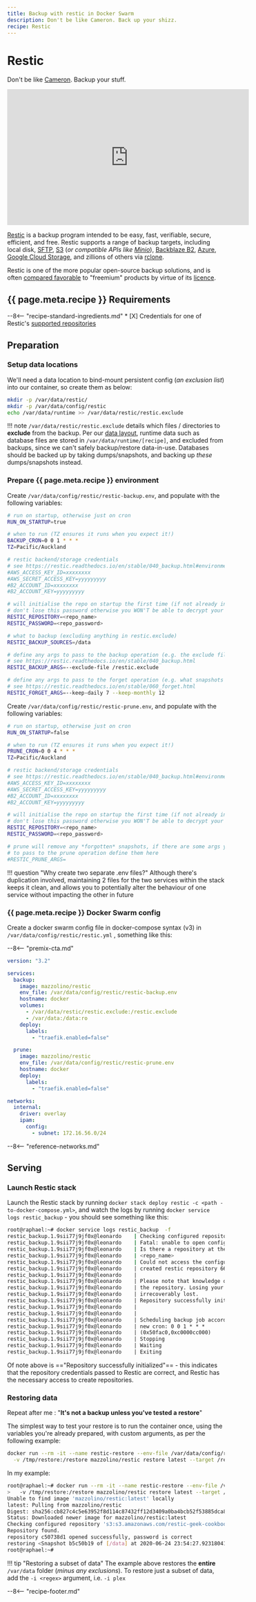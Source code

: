 ```yaml
---
title: Backup with restic in Docker Swarm
description: Don't be like Cameron. Back up your shizz.
recipe: Restic
---
```


# Restic

Don't be like [Cameron](http://haltandcatchfire.wikia.com/wiki/Cameron_Howe). Backup your stuff.

<!-- markdownlint-disable MD033 -->
<iframe width="560" height="315" src="https://www.youtube.com/embed/1UtFeMoqVHQ" frameborder="0" allow="accelerometer; autoplay; encrypted-media; gyroscope; picture-in-picture" allowfullscreen></iframe>

[Restic](https://restic.net/) is a backup program intended to be easy, fast, verifiable, secure, efficient, and free. Restic supports a range of backup targets, including local disk, [SFTP](https://restic.readthedocs.io/en/stable/030_preparing_a_new_repo.html#sftp), [S3](https://restic.readthedocs.io/en/stable/030_preparing_a_new_repo.html#amazon-s3) (*or compatible APIs like [Minio](https://restic.readthedocs.io/en/stable/030_preparing_a_new_repo.html#minio-server)*), [Backblaze B2](https://restic.readthedocs.io/en/stable/030_preparing_a_new_repo.html#backblaze-b2), [Azure](https://restic.readthedocs.io/en/stable/030_preparing_a_new_repo.html#microsoft-azure-blob-storage), [Google Cloud Storage](https://restic.readthedocs.io/en/stable/030_preparing_a_new_repo.html#google-cloud-storage), and zillions of others via [rclone](https://restic.readthedocs.io/en/stable/030_preparing_a_new_repo.html#other-services-via-rclone).

Restic is one of the more popular open-source backup solutions, and is often [compared favorable](https://www.reddit.com/r/golang/comments/6mfe4q/a_performance_comparison_of_duplicacy_restic/dk2pkoj/?context=8&depth=9) to "freemium" products by virtue of its [licence](https://github.com/restic/restic/blob/master/LICENSE).

## {{ page.meta.recipe }} Requirements

--8<-- "recipe-standard-ingredients.md"
    * [X] Credentials for one of Restic's [supported repositories](https://restic.readthedocs.io/en/stable/030_preparing_a_new_repo.html)

## Preparation

### Setup data locations

We'll need a data location to bind-mount persistent config (*an exclusion list*) into our container, so create them as below:

```bash
mkdir -p /var/data/restic/
mkdir -p /var/data/config/restic
echo /var/data/runtime >> /var/data/restic/restic.exclude
```

!!! note
    `/var/data/restic/restic.exclude` details which files / directories to **exclude** from the backup. Per our [data layout](/reference/data_layout/), runtime data such as database files are stored in `/var/data/runtime/[recipe]`, and excluded from backups, since we can't safely backup/restore data-in-use. Databases should be backed up by taking dumps/snapshots, and backing up _these_ dumps/snapshots instead.

### Prepare {{ page.meta.recipe }} environment

Create `/var/data/config/restic/restic-backup.env`, and populate with the following variables:

```bash
# run on startup, otherwise just on cron
RUN_ON_STARTUP=true

# when to run (TZ ensures it runs when you expect it!)
BACKUP_CRON=0 0 1 * * *
TZ=Pacific/Auckland

# restic backend/storage credentials
# see https://restic.readthedocs.io/en/stable/040_backup.html#environment-variables
#AWS_ACCESS_KEY_ID=xxxxxxxx
#AWS_SECRET_ACCESS_KEY=yyyyyyyyy
#B2_ACCOUNT_ID=xxxxxxxx
#B2_ACCOUNT_KEY=yyyyyyyyy

# will initialise the repo on startup the first time (if not already initialised)
# don't lose this password otherwise you WON'T be able to decrypt your backups!
RESTIC_REPOSITORY=<repo_name>
RESTIC_PASSWORD=<repo_password>

# what to backup (excluding anything in restic.exclude)
RESTIC_BACKUP_SOURCES=/data

# define any args to pass to the backup operation (e.g. the exclude file)
# see https://restic.readthedocs.io/en/stable/040_backup.html
RESTIC_BACKUP_ARGS=--exclude-file /restic.exclude

# define any args to pass to the forget operation (e.g. what snapshots to keep)
# see https://restic.readthedocs.io/en/stable/060_forget.html
RESTIC_FORGET_ARGS=--keep-daily 7 --keep-monthly 12
```

Create `/var/data/config/restic/restic-prune.env`, and populate with the following variables:

```bash
# run on startup, otherwise just on cron
RUN_ON_STARTUP=false

# when to run (TZ ensures it runs when you expect it!)
PRUNE_CRON=0 0 4 * * *
TZ=Pacific/Auckland

# restic backend/storage credentials
# see https://restic.readthedocs.io/en/stable/040_backup.html#environment-variables
#AWS_ACCESS_KEY_ID=xxxxxxxx
#AWS_SECRET_ACCESS_KEY=yyyyyyyyy
#B2_ACCOUNT_ID=xxxxxxxx
#B2_ACCOUNT_KEY=yyyyyyyyy

# will initialise the repo on startup the first time (if not already initialised)
# don't lose this password otherwise you WON'T be able to decrypt your backups!
RESTIC_REPOSITORY=<repo_name>
RESTIC_PASSWORD=<repo_password>

# prune will remove any *forgotten* snapshots, if there are some args you want
# to pass to the prune operation define them here
#RESTIC_PRUNE_ARGS=
```

!!! question "Why create two separate .env files?"
    Although there's duplication involved, maintaining 2 files for the two services within the stack keeps it clean, and allows you to potentially alter the behaviour of one service without impacting the other in future

### {{ page.meta.recipe }} Docker Swarm config

Create a docker swarm config file in docker-compose syntax (v3) in `/var/data/config/restic/restic.yml` , something like this:

--8<-- "premix-cta.md"

```yaml
version: "3.2"

services:
  backup:
    image: mazzolino/restic
    env_file: /var/data/config/restic/restic-backup.env
    hostname: docker
    volumes:
      - /var/data/restic/restic.exclude:/restic.exclude
      - /var/data:/data:ro
    deploy:
      labels:
        - "traefik.enabled=false"

  prune:
    image: mazzolino/restic
    env_file: /var/data/config/restic/restic-prune.env
    hostname: docker
    deploy:
      labels:
        - "traefik.enabled=false"

networks:
  internal:
    driver: overlay
    ipam:
      config:
        - subnet: 172.16.56.0/24
```

--8<-- "reference-networks.md"

## Serving

### Launch Restic stack

Launch the Restic stack by running `docker stack deploy restic -c <path -to-docker-compose.yml>`, and watch the logs by running `docker service logs restic_backup` - you should see something like this:

```bash
root@raphael:~# docker service logs restic_backup  -f
restic_backup.1.9sii77j9jf0x@leonardo    | Checking configured repository '<repo_name>' ...
restic_backup.1.9sii77j9jf0x@leonardo    | Fatal: unable to open config file: Stat: stat <repo_name>/config: no such file or directory
restic_backup.1.9sii77j9jf0x@leonardo    | Is there a repository at the following location?
restic_backup.1.9sii77j9jf0x@leonardo    | <repo_name>
restic_backup.1.9sii77j9jf0x@leonardo    | Could not access the configured repository. Trying to initialize (in case it has not been initialized yet) ...
restic_backup.1.9sii77j9jf0x@leonardo    | created restic repository 66ffec75f9 at <repo_name>
restic_backup.1.9sii77j9jf0x@leonardo    |
restic_backup.1.9sii77j9jf0x@leonardo    | Please note that knowledge of your password is required to access
restic_backup.1.9sii77j9jf0x@leonardo    | the repository. Losing your password means that your data is
restic_backup.1.9sii77j9jf0x@leonardo    | irrecoverably lost.
restic_backup.1.9sii77j9jf0x@leonardo    | Repository successfully initialized.
restic_backup.1.9sii77j9jf0x@leonardo    |
restic_backup.1.9sii77j9jf0x@leonardo    |
restic_backup.1.9sii77j9jf0x@leonardo    | Scheduling backup job according to cron expression.
restic_backup.1.9sii77j9jf0x@leonardo    | new cron: 0 0 1 * * *
restic_backup.1.9sii77j9jf0x@leonardo    | (0x50fac0,0xc0000cc000)
restic_backup.1.9sii77j9jf0x@leonardo    | Stopping
restic_backup.1.9sii77j9jf0x@leonardo    | Waiting
restic_backup.1.9sii77j9jf0x@leonardo    | Exiting
```

Of note above is =="Repository successfully initialized"== - this indicates that the repository credentials passed to Restic are correct, and Restic has the necessary access to create repositories.

### Restoring data

Repeat after me : "**It's not a backup unless you've tested a restore**"

The simplest way to test your restore is to run the container once, using the variables you're already prepared, with custom arguments, as per the following example:

```bash
docker run --rm -it --name restic-restore --env-file /var/data/config/restic/restic-backup.env \
  -v /tmp/restore:/restore mazzolino/restic restore latest --target /restore
```

In my example:

```bash
root@raphael:~# docker run --rm -it --name restic-restore --env-file /var/data/config/restic/restic-backup.env \
>   -v /tmp/restore:/restore mazzolino/restic restore latest --target /restore
Unable to find image 'mazzolino/restic:latest' locally
latest: Pulling from mazzolino/restic
Digest: sha256:cb827c4c5e63952f8d114c87432ff12d3409a0ba4bcb52f53885dca889b1cb6b
Status: Downloaded newer image for mazzolino/restic:latest
Checking configured repository 's3:s3.amazonaws.com/restic-geek-cookbook-premix.elpenguino.be' ...
Repository found.
repository c50738d1 opened successfully, password is correct
restoring <Snapshot b5c50b19 of [/data] at 2020-06-24 23:54:27.92318041 +0000 UTC by root@docker> to /restore
root@raphael:~#
```

!!! tip "Restoring a subset of data"
    The example above restores the **entire** `/var/data` folder (*minus any exclusions*). To restore just a subset of data, add the `-i <regex>` argument, i.e. `-i plex`

[^1]: The `/var/data/restic/restic.exclude` exists to provide you with a way to exclude data you don't care to backup.
[^2]: A recent benchmark of various backup tools, including Restic, can be found [here](https://forum.duplicati.com/t/big-comparison-borg-vs-restic-vs-arq-5-vs-duplicacy-vs-duplicati/9952).
[^3]: A paid-for UI for Restic can be found [here](https://forum.restic.net/t/web-ui-for-restic/667/26).

--8<-- "recipe-footer.md"

